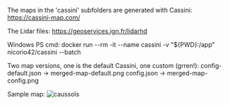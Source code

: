 The maps in the 'cassini' subfolders are generated with Cassini: https://cassini-map.com/

The Lidar files: https://geoservices.ign.fr/lidarhd

Windows PS cmd:
docker run --rm -it --name cassini -v "${PWD}:/app" nicorio42/cassini  --batch

Two map versions, one is the default Cassini, one custom (grren!): 
config-default.json -> merged-map-default.png
config.json -> merged-map-config.png

Sample map:
![caussols](https://github.com/user-attachments/assets/43815f31-7278-4842-a9b6-84a33867dccb)
